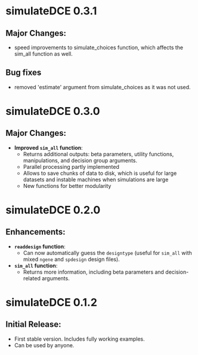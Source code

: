 # simulateDCE 0.3.1


## Major Changes:
 * speed improvements to simulate_choices function, which affects the sim_all function as well.


## Bug fixes
 * removed 'estimate' argument from simulate_choices as it was not used.


# simulateDCE 0.3.0

## Major Changes:
- **Improved `sim_all` function**:
  - Returns additional outputs: beta parameters, utility functions, manipulations, and decision group arguments.
  - Parallel processing partly implemented
  - Allows to save chunks of data to disk, which is useful for large datasets and instable machines when simulations are large
  - New functions for better modularity

# simulateDCE 0.2.0

## Enhancements:
- **`readdesign` function**: 
  - Can now automatically guess the `designtype` (useful for `sim_all` with mixed `ngene` and `spdesign` design files).
- **`sim_all` function**: 
  - Returns more information, including beta parameters and decision-related arguments.

# simulateDCE 0.1.2

## Initial Release:
- First stable version. Includes fully working examples.
- Can be used by anyone.
